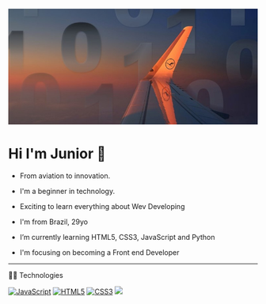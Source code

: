 <p align="center">
  <img src="git1.jpg">
</p>

# Hi I'm Junior 👋
- From aviation to innovation. 
- I'm a beginner in technology. 
- Exciting to learn everything about Wev Developing


- I'm from Brazil, 29yo
- I’m currently learning HTML5, CSS3, JavaScript and Python
- I'm focusing on becoming a Front end Developer
<hr>
👨‍💻 Technologies

<br>

[![JavaScript](https://img.shields.io/badge/-JavaScript-black?style=flat&logo=javascript&link=https://github.com/BRdhanani)](https://github.com/BRdhanani) 
[![HTML5](https://img.shields.io/badge/-HTML5-E34F26?style=flat&logo=html5&logoColor=white&link=https://github.com/BRdhanani)](https://github.com/BRdhanani) 
[![CSS3](https://img.shields.io/badge/-CSS3-1572B6?style=flat&logo=css3&link=https://github.com/BRdhanani)](https://github.com/BRdhanani)
<img src="https://img.shields.io/badge/-Python-black?style=flat&logo=python&logoColor=white">

<!--
**JuniorMacedo91/JuniorMacedo91** is a ✨ _special_ ✨ repository because its `README.md` (this file) appears on your GitHub profile.
